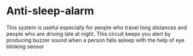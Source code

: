 # Anti-sleep-alarm
This system is useful especially for people who travel long distances and people who are driving late at night. This circuit keeps you alert by producing buzzer sound when a person falls asleep with the help of eye blinking sensor 
